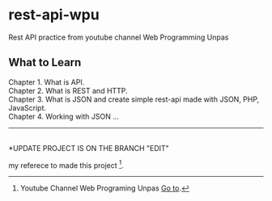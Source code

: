 # rest-api-wpu
Rest API practice from youtube channel Web Programming Unpas

## What to Learn
Chapter 1. What is API.<br>
Chapter 2. What is REST and HTTP.<br>
Chapter 3. What is JSON and create simple rest-api made with JSON, PHP, JavaScript.<br>
Chapter 4. Working with JSON
...
<hr><br>
*UPDATE PROJECT IS ON THE BRANCH "EDIT"

my referece to made this project [^note].
[^note]:
    Youtube Channel Web Programing Unpas [Go to](https://www.youtube.com/channel/UCkXmLjEr95LVtGuIm3l2dPg).
